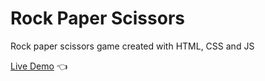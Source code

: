 # Rock Paper Scissors

Rock paper scissors game created with HTML, CSS and JS

[Live Demo](https://isinavarro.github.io/odin-rps/) :point_left:
